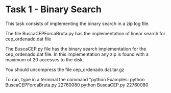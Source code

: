 # Task 1 - Binary Search

This task consists of implementing the binary search in a zip log file.

The file BuscaCEPForcaBruta.py has the implementation of linear search for cep_ordenado.dat file

The BuscaCEP.py file has the binary search implementation for the cep_ordenado.dat file. In this implementation any zip is found with a maximum of 20 accesses to the disk.

You should uncompress the file cep_ordenado.dat.tar.gz

To run, type in a terminal the command "python <filename> <zip>
  Examples:
  python BuscaCEPForcaBruta.py 22760080
  python BuscaCEP.py 22760080
